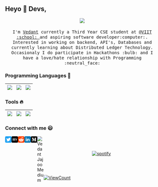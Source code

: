 
## Heyo :wave: Devs, 

<p align="center">
  <img src="https://raw.githubusercontent.com/coderjojo/coderjojo/master/img/github.gif" width=100>
  <br><br>
  <samp>
    I'm <a href="https://coderjojo.github.io/">Vedant</a> currently a Third Year CSE student at <a href="http://www.viit.ac.in/">@VIIT :school: </a> and aspiring software developer:computer:. Interested in working on backend, API's, Databases and currently learning about Distributed Ledger Technology. Occasionaly I do participate in Hackathons :bulb: and I have a love/hate relationship with Programming :neutral_face:
  </samp>
</p>

### Programming Languages  :rocket:
|<img src="https://raw.githubusercontent.com/coderjojo/coderjojo/master/img/cpp.png" width=60> | <img src="https://raw.githubusercontent.com/coderjojo/coderjojo/master/img/js.png" width=60> | <img src="https://raw.githubusercontent.com/coderjojo/coderjojo/master/img/python.svg" width=60> |
|:---:|:---:|:---:|


### Tools :fire:
|<img src="https://raw.githubusercontent.com/coderjojo/coderjojo/master/img/vim.png" width=60> | <img src="https://raw.githubusercontent.com/coderjojo/coderjojo/master/img/github.svg" width=60> | <img src="https://raw.githubusercontent.com/coderjojo/coderjojo/master/img/intellig.png" width=60> |
|:---:|:---:|:---:|

### Connect with me :smiley:
<a href="https://twitter.com/cs_vedant">
  <img align="left" alt="Vedant Jajoo Twitter" width="21px" src="https://raw.githubusercontent.com/edent/SuperTinyIcons/099dc12b59179d07d534069bc8551718f786d91a/images/svg/twitter.svg" />
</a>
<a href="https://dev.to/coderjojo">
  <img align="left" alt="Vedant Jajoo DEV" width="21px" src="https://raw.githubusercontent.com/edent/SuperTinyIcons/099dc12b59179d07d534069bc8551718f786d91a/images/svg/dev_to.svg" />
</a>
<a href="#">
  <img align="left" alt="Vedant Jajoo Reddit" width="21px" src="https://raw.githubusercontent.com/edent/SuperTinyIcons/099dc12b59179d07d534069bc8551718f786d91a/images/svg/reddit.svg" />
</a>
<a href="https://www.linkedin.com/in/vedant-jajoo-89a366171/">
  <img align="left" alt="Vedant Jajoo Linkdin" width="21px" src="https://raw.githubusercontent.com/edent/SuperTinyIcons/099dc12b59179d07d534069bc8551718f786d91a/images/svg/linkedin.svg" />
</a>
<a href="https://medium.com/@mail2vedj">
  <img align="left" alt="Vedant Jajoo Medium" width="21px" src="https://raw.githubusercontent.com/edent/SuperTinyIcons/099dc12b59179d07d534069bc8551718f786d91a/images/svg/medium.svg" />
</a>
<a href="https://www.quora.com/profile/Vedant-Jajoo-1">
  <img align="left" alt="Vedant Jajoo Medium" width="21px" src="https://raw.githubusercontent.com/FortAwesome/Font-Awesome/1147d199a35293b391152ee85e2d30988439157f/svgs/brands/quora.svg" />
</a><br/><br/>
<p align="center">
<a target="_blank" href="https://github.com/kittinan/spotify-github-profile"><img alt="spotify" width="235px" src="https://spotify-github-profile.vercel.app/api/view?uid=315az42hka7jwtwpck3polrmtvwa&cover_image=false" />
</p>
<br/><br/>



<!--  ![visitors](https://visitor-badge.glitch.me/badge?page_id=coderjojo/coderjojo) -->

![ViewCount](https://views.whatilearened.today/views/github/coderjojo/views.svg)
